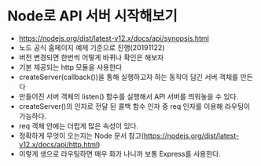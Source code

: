 # Node로 API 서버 시작해보기

- https://nodejs.org/dist/latest-v12.x/docs/api/synopsis.html
- 노드 공식 홈페이지 예제 기준으로 진행(20191122)
- 버전 변경되면 한번씩 어떻게 바뀌나 확인은 해보자
- 기본 제공되는 http 모듈을 사용한다
- createServer(callback())을 통해 실행하고자 하는 동작이 담긴 서버 객체를 만든다
- 만들어진 서버 객체의 listen() 함수를 실행해서 API 서버를 띄워놓을 수 있다.
- createServer()의 인자로 전달 된 콜백 함수 인자 중 req 인자를 이용해 라우팅이 가능하다.
- req 객체 안에는 더럽게 많은 속성이 있다.
- 정확하게 무엇이 오는지는 Node 문서 참고(https://nodejs.org/dist/latest-v12.x/docs/api/http.html)
- 이렇게 생으로 라우팅하면 매우 화가 나니까 보통 Express를 사용한다.